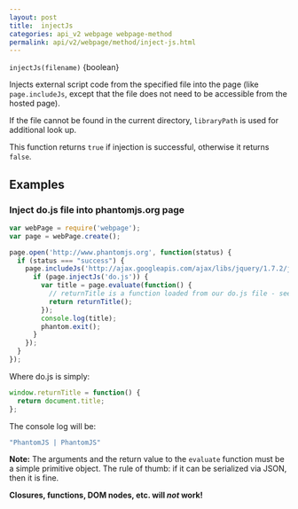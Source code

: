 ```yaml
---
layout: post
title:  injectJs
categories: api_v2 webpage webpage-method
permalink: api/v2/webpage/method/inject-js.html
---
```


`injectJs(filename)` {boolean}

Injects external script code from the specified file into the page (like `page.includeJs`, except that the file does not need to be accessible from the hosted page).

If the file cannot be found in the current directory, `libraryPath` is used for additional look up.

This function returns `true` if injection is successful, otherwise it returns `false`.

## Examples

### Inject do.js file into phantomjs.org page

```javascript
var webPage = require('webpage');
var page = webPage.create();

page.open('http://www.phantomjs.org', function(status) {
  if (status === "success") {
    page.includeJs('http://ajax.googleapis.com/ajax/libs/jquery/1.7.2/jquery.min.js', function() {
      if (page.injectJs('do.js')) {
        var title = page.evaluate(function() {
          // returnTitle is a function loaded from our do.js file - see below
          return returnTitle();
        });
        console.log(title);
        phantom.exit();
      }
    });
  }
});
```

Where do.js is simply:
```javascript
window.returnTitle = function() {
  return document.title;
};
```

The console log will be:
```javascript
"PhantomJS | PhantomJS"
```


**Note:** The arguments and the return value to the `evaluate` function must be a simple primitive object. The rule of thumb: if it can be serialized via JSON, then it is fine.

**Closures, functions, DOM nodes, etc. will _not_ work!**


